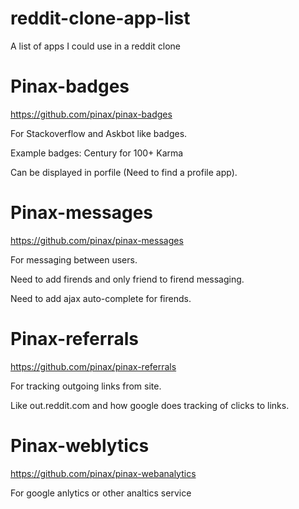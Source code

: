 # reddit-clone-app-list
A list of apps I could use in a reddit clone

# Pinax-badges

https://github.com/pinax/pinax-badges

For Stackoverflow and Askbot like badges.

Example badges: Century for 100+ Karma

Can be displayed in porfile (Need to find a profile app).

# Pinax-messages

https://github.com/pinax/pinax-messages

For messaging between users.

Need to add firends and only friend to firend messaging.

Need to add ajax auto-complete for firends.

# Pinax-referrals

https://github.com/pinax/pinax-referrals

For tracking outgoing links from site.

Like out.reddit.com and how google does tracking of clicks to links.


# Pinax-weblytics

https://github.com/pinax/pinax-webanalytics

For google anlytics or other analtics service
